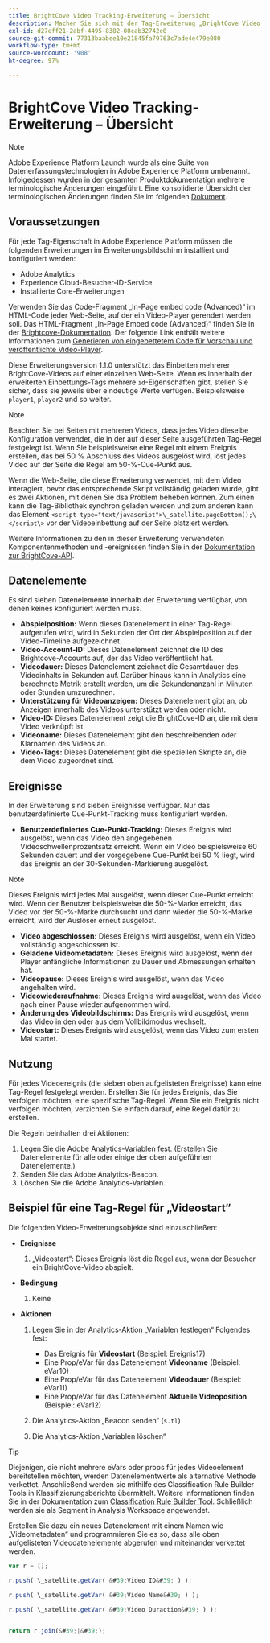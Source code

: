 ```yaml
---
title: BrightCove Video Tracking-Erweiterung – Übersicht
description: Machen Sie sich mit der Tag-Erweiterung „BrightCove Video Tracking“ in Adobe Experience Platform vertraut.
exl-id: d27eff21-2abf-4495-8382-08cab32742e0
source-git-commit: 77313baabee10e21845fa79763c7ade4e479e080
workflow-type: tm+mt
source-wordcount: '908'
ht-degree: 97%

---
```


# BrightCove Video Tracking-Erweiterung – Übersicht

>[!NOTE]
>
>Adobe Experience Platform Launch wurde als eine Suite von Datenerfassungstechnologien in Adobe Experience Platform umbenannt. Infolgedessen wurden in der gesamten Produktdokumentation mehrere terminologische Änderungen eingeführt. Eine konsolidierte Übersicht der terminologischen Änderungen finden Sie im folgenden [Dokument](../../../term-updates.md).

## Voraussetzungen

Für jede Tag-Eigenschaft in Adobe Experience Platform müssen die folgenden Erweiterungen im Erweiterungsbildschirm installiert und konfiguriert werden:

* Adobe Analytics
* Experience Cloud-Besucher-ID-Service
* Installierte Core-Erweiterungen

Verwenden Sie das Code-Fragment „In-Page embed code (Advanced)“ im HTML-Code jeder Web-Seite, auf der ein Video-Player gerendert werden soll. Das HTML-Fragment „In-Page Embed code (Advanced)“ finden Sie in der [Brightcove-Dokumentation](https://studio.support.brightcove.com/publish/choosing-correct-embed-code.html#inpage). Der folgende Link enthält weitere Informationen zum [Generieren von eingebettetem Code für Vorschau und veröffentlichte Video-Player](https://de.studio.support.brightcove.com/players/generating-player-embed-code.html).

Diese Erweiterungsversion 1.1.0 unterstützt das Einbetten mehrerer BrightCove-Videos auf einer einzelnen Web-Seite. Wenn es innerhalb der erweiterten Einbettungs-Tags mehrere `id`-Eigenschaften gibt, stellen Sie sicher, dass sie jeweils über eindeutige Werte verfügen. Beispielsweise `player1`, `player2` und so weiter.

>[!NOTE]
>
>Beachten Sie bei Seiten mit mehreren Videos, dass jedes Video dieselbe Konfiguration verwendet, die in der auf dieser Seite ausgeführten Tag-Regel festgelegt ist. Wenn Sie beispielsweise eine Regel mit einem Ereignis erstellen, das bei 50 % Abschluss des Videos ausgelöst wird, löst jedes Video auf der Seite die Regel am 50-%-Cue-Punkt aus.

Wenn die Web-Seite, die diese Erweiterung verwendet, mit dem Video interagiert, bevor das entsprechende Skript vollständig geladen wurde, gibt es zwei Aktionen, mit denen Sie dsa Problem beheben können. Zum einen kann die Tag-Bibliothek synchron geladen werden und zum anderen kann das Element `<script type="text/javascript">\_satellite.pageBottom();\</script\>` vor der Videoeinbettung auf der Seite platziert werden.

Weitere Informationen zu den in dieser Erweiterung verwendeten Komponentenmethoden und -ereignissen finden Sie in der [Dokumentation zur BrightCove-API](https://docs.brightcove.com/brightcove-player/1.x/Player.html#vjsplayer).

## Datenelemente

Es sind sieben Datenelemente innerhalb der Erweiterung verfügbar, von denen keines konfiguriert werden muss.

* **Abspielposition:** Wenn dieses Datenelement in einer Tag-Regel aufgerufen wird, wird in Sekunden der Ort der Abspielposition auf der Video-Timeline aufgezeichnet.
* **Video-Account-ID:** Dieses Datenelement zeichnet die ID des Brightcove-Accounts auf, der das Video veröffentlicht hat.
* **Videodauer:** Dieses Datenelement zeichnet die Gesamtdauer des Videoinhalts in Sekunden auf. Darüber hinaus kann in Analytics eine berechnete Metrik erstellt werden, um die Sekundenanzahl in Minuten oder Stunden umzurechnen.
* **Unterstützung für Videoanzeigen:** Dieses Datenelement gibt an, ob Anzeigen innerhalb des Videos unterstützt werden oder nicht.
* **Video-ID:** Dieses Datenelement zeigt die BrightCove-ID an, die mit dem Video verknüpft ist.
* **Videoname:** Dieses Datenelement gibt den beschreibenden oder Klarnamen des Videos an.
* **Video-Tags:** Dieses Datenelement gibt die speziellen Skripte an, die dem Video zugeordnet sind.

## Ereignisse

In der Erweiterung sind sieben Ereignisse verfügbar. Nur das benutzerdefinierte Cue-Punkt-Tracking muss konfiguriert werden.

* **Benutzerdefiniertes Cue-Punkt-Tracking:** Dieses Ereignis wird ausgelöst, wenn das Video den angegebenen Videoschwellenprozentsatz erreicht. Wenn ein Video beispielsweise 60 Sekunden dauert und der vorgegebene Cue-Punkt bei 50 % liegt, wird das Ereignis an der 30-Sekunden-Markierung ausgelöst. 

>[!NOTE]
>
>Dieses Ereignis wird jedes Mal ausgelöst, wenn dieser Cue-Punkt erreicht wird. Wenn der Benutzer beispielsweise die 50-%-Marke erreicht, das Video vor der 50-%-Marke durchsucht und dann wieder die 50-%-Marke erreicht, wird der Auslöser erneut ausgelöst.

* **Video abgeschlossen:** Dieses Ereignis wird ausgelöst, wenn ein Video vollständig abgeschlossen ist.
* **Geladene Videometadaten:** Dieses Ereignis wird ausgelöst, wenn der Player anfängliche Informationen zu Dauer und Abmessungen erhalten hat.
* **Videopause:** Dieses Ereignis wird ausgelöst, wenn das Video angehalten wird.
* **Videowiederaufnahme:** Dieses Ereignis wird ausgelöst, wenn das Video nach einer Pause wieder aufgenommen wird.
* **Änderung des Videobildschirms:** Das Ereignis wird ausgelöst, wenn das Video in den oder aus dem Vollbildmodus wechselt.
* **Videostart:** Dieses Ereignis wird ausgelöst, wenn das Video zum ersten Mal startet.

## Nutzung

Für jedes Videoereignis (die sieben oben aufgelisteten Ereignisse) kann eine Tag-Regel festgelegt werden. Erstellen Sie für jedes Ereignis, das Sie verfolgen möchten, eine spezifische Tag-Regel. Wenn Sie ein Ereignis nicht verfolgen möchten, verzichten Sie einfach darauf, eine Regel dafür zu erstellen.

Die Regeln beinhalten drei Aktionen:

1. Legen Sie die Adobe Analytics-Variablen fest. (Erstellen Sie Datenelemente für alle oder einige der oben aufgeführten Datenelemente.)
1. Senden Sie das Adobe Analytics-Beacon.
1. Löschen Sie die Adobe Analytics-Variablen.

## Beispiel für eine Tag-Regel für „Videostart“

Die folgenden Video-Erweiterungsobjekte sind einzuschließen:

* **Ereignisse**

   1. „Videostart“: Dieses Ereignis löst die Regel aus, wenn der Besucher ein BrightCove-Video abspielt.

* **Bedingung**

   1. Keine

* **Aktionen**

   1. Legen Sie in der Analytics-Aktion „Variablen festlegen“ Folgendes fest:

      * Das Ereignis für **Videostart** (Beispiel: Ereignis17)
      * Eine Prop/eVar für das Datenelement **Videoname** (Beispiel: eVar10)
      * Eine Prop/eVar für das Datenelement **Videodauer** (Beispiel: eVar11)
      * Eine Prop/eVar für das Datenelement **Aktuelle Videoposition** (Beispiel: eVar12)
   1. Die Analytics-Aktion „Beacon senden“ (`s.tl`)
   1. Die Analytics-Aktion „Variablen löschen“


>[!TIP]
>
>Diejenigen, die nicht mehrere eVars oder props für jedes Videoelement bereitstellen möchten, werden Datenelementwerte als alternative Methode verkettet. Anschließend werden sie mithilfe des Classification Rule Builder Tools in Klassifizierungsberichte übermittelt. Weitere Informationen finden Sie in der Dokumentation zum [Classification Rule Builder Tool](https://experienceleague.adobe.com/docs/analytics/components/classifications/classifications-rulebuilder/classification-rule-builder.html?lang=de). Schließlich werden sie als Segment in Analysis Workspace angewendet.
>
>Erstellen Sie dazu ein neues Datenelement mit einem Namen wie „Videometadaten“ und programmieren Sie es so, dass alle oben aufgelisteten Videodatenelemente abgerufen und miteinander verkettet werden.

```javascript
var r = [];

r.push( \_satellite.getVar( &#39;Video ID&#39; ) );

r.push( \_satellite.getVar( &#39;Video Name&#39; ) );

r.push( \_satellite.getVar( &#39;Video Duraction&#39; ) );


return r.join(&#39;|&#39;);
```
